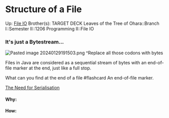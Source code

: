 # Structure of a File

Up: [File IO](file_io)
Brother(s):
TARGET DECK
Leaves of the Tree of Ohara::Branch I::Semester II::1206 Programming II::File IO

### It's just a Bytestream…

![Pasted image 20240129191503.png](pasted_image_20240129191503.png)
^Replace all those codons with bytes

Files in Java are considered as a sequential stream of bytes with an end-of-file marker at the end, just like a full stop.

What can you find at the end of a file #flashcard 
An end-of-file marker.
<!--ID: 1707419486958-->


[The Need for Serialisation](the_need_for_serialisation)

































#### Why:
#### How:










